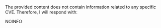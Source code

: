 The provided content does not contain information related to any specific CVE. Therefore, I will respond with:

NOINFO